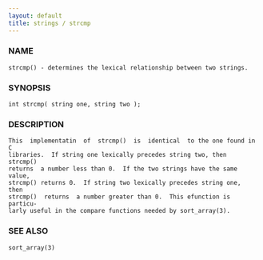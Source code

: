```yaml
---
layout: default
title: strings / strcmp
---
```






### NAME
    strcmp() - determines the lexical relationship between two strings.


### SYNOPSIS
    int strcmp( string one, string two );


### DESCRIPTION
    This  implementatin  of  strcmp()  is  identical  to the one found in C
    libraries.  If string one lexically precedes string two, then  strcmp()
    returns  a number less than 0.  If the two strings have the same value,
    strcmp() returns 0.  If string two lexically precedes string one,  then
    strcmp()  returns  a number greater than 0.  This efunction is particu‐
    larly useful in the compare functions needed by sort_array(3).


### SEE ALSO
    sort_array(3)



